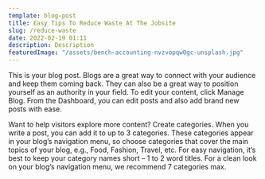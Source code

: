 ```yaml
---
template: blog-post
title: Easy Tips To Reduce Waste At The Jobsite
slug: /reduce-waste
date: 2022-02-19 01:11
description: Description
featuredImage: "/assets/bench-accounting-nvzvopqw0gc-unsplash.jpg"
---
```


This is your blog post. Blogs are a great way to connect with your audience and keep them coming back. They can also be a great way to position yourself as an authority in your field. To edit your content, click Manage Blog. From the Dashboard, you can edit posts and also add brand new posts with ease.


Want to help visitors explore more content? Create categories. When you write a post, you can add it to up to 3 categories. These categories appear in your blog’s navigation menu, so choose categories that cover the main topics of your blog, e.g., Food, Fashion, Travel, etc. For easy navigation, it’s best to keep your category names short – 1 to 2 word titles. For a clean look on your blog’s navigation menu, we recommend 7 categories max.